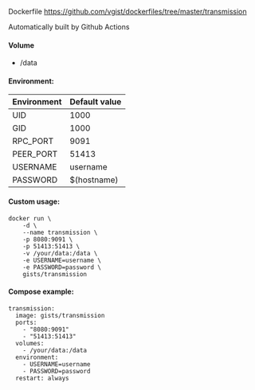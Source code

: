 Dockerfile <https://github.com/vgist/dockerfiles/tree/master/transmission>

Automatically built by Github Actions

#### Volume

- /data

#### Environment:

| Environment | Default value |
|-------------|---------------|
| UID         | 1000          |
| GID         | 1000          |
| RPC_PORT    | 9091          |
| PEER_PORT   | 51413         |
| USERNAME    | username      |
| PASSWORD    | $(hostname)   |

#### Custom usage:

    docker run \
        -d \
        --name transmission \
        -p 8080:9091 \
        -p 51413:51413 \
        -v /your/data:/data \
        -e USERNAME=username \
        -e PASSWORD=password \
        gists/transmission

#### Compose example:

    transmission:
      image: gists/transmission
      ports:
        - "8080:9091"
        - "51413:51413"
      volumes:
        - /your/data:/data
      environment:
        - USERNAME=username
        - PASSWORD=password
      restart: always
